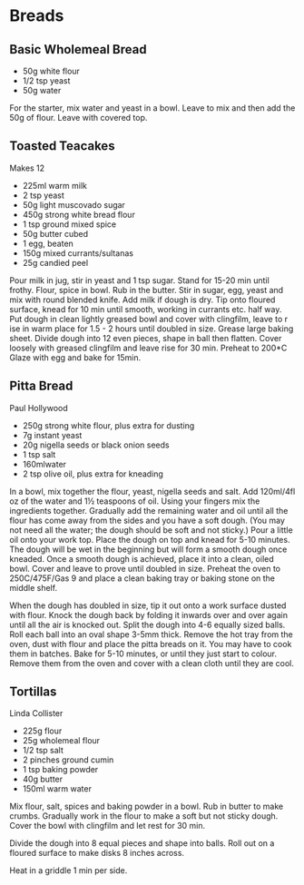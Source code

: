 # Breads

##  Basic Wholemeal Bread

* 50g white flour
* 1/2 tsp yeast
* 50g water

For the starter, mix water and yeast in a bowl. Leave to mix and then add the 50g of flour. Leave with covered top.

## Toasted Teacakes

Makes 12

* 225ml warm milk
* 2 tsp yeast
* 50g light muscovado sugar
* 450g strong white bread flour
* 1 tsp ground mixed spice
* 50g butter cubed
* 1 egg, beaten
* 150g mixed currants/sultanas
* 25g candied peel

Pour milk in jug, stir in yeast and 1 tsp sugar. Stand for 15-20 min until frothy.
Flour, spice in bowl. Rub in the butter.
Stir in sugar, egg, yeast and mix with round blended knife. Add milk if dough is dry.
Tip onto floured surface, knead for 10 min until smooth, working in currants etc. half way.
Put dough in clean lightly greased bowl and cover with clingfilm, leave to r ise in warm place for 1.5 - 2 hours until doubled in size.
Grease large baking sheet.
Divide dough into 12 even pieces, shape in ball then flatten.
Cover loosely with greased clingfilm and leave rise for 30 min.
Preheat to 200*C
Glaze with egg and bake for 15min.

##  Pitta Bread 
Paul Hollywood

* 250g strong white flour, plus extra for dusting
* 7g instant yeast
* 20g nigella seeds or black onion seeds
* 1 tsp salt
* 160mlwater
* 2 tsp olive oil, plus extra for kneading

In a bowl, mix together the flour, yeast, nigella seeds and salt. Add 120ml/4fl oz of the water and 1½ teaspoons of oil. Using your fingers mix the ingredients together. Gradually add the remaining water and oil until all the flour has come away from the sides and you have a soft dough. (You may not need all the water; the dough should be soft and not sticky.)
Pour a little oil onto your work top. Place the dough on top and knead for 5-10 minutes. The dough will be wet in the beginning but will form a smooth dough once kneaded. Once a smooth dough is achieved, place it into a clean, oiled bowl. Cover and leave to prove until doubled in size.
Preheat the oven to 250C/475F/Gas 9 and place a clean baking tray or baking stone on the middle shelf.

When the dough has doubled in size, tip it out onto a work surface dusted with flour. Knock the dough back by folding it inwards over and over again until all the air is knocked out. Split the dough into 4-6 equally sized balls. Roll each ball into an oval shape 3-5mm thick.
Remove the hot tray from the oven, dust with flour and place the pitta breads on it. You may have to cook them in batches.
Bake for 5-10 minutes, or until they just start to colour. Remove them from the oven and cover with a clean cloth until they are cool.

## Tortillas
Linda Collister

* 225g flour
* 25g wholemeal flour
* 1/2 tsp salt
* 2 pinches ground cumin
* 1 tsp baking powder
* 40g butter
* 150ml warm water

Mix flour, salt, spices and baking powder in a bowl. Rub in butter to make crumbs. Gradually work in the flour to make a soft but not sticky dough. Cover the bowl with clingfilm and let rest for 30 min. 

Divide the dough into 8 equal pieces and shape into balls. Roll out on a floured surface to make disks 8 inches across. 

Heat in a griddle 1 min per side. 

